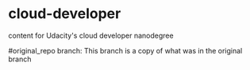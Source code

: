 # cloud-developer
content for Udacity's cloud developer nanodegree

#original_repo branch:
This branch is a copy of what was in the original branch
